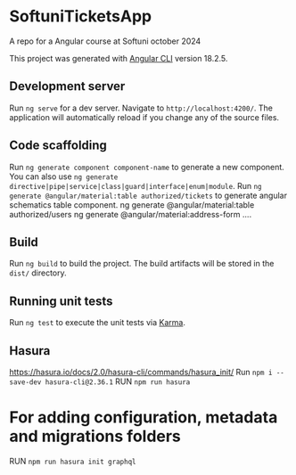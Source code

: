 # SoftuniTicketsApp

A repo for a Angular course at Softuni october 2024

This project was generated with [Angular CLI](https://github.com/angular/angular-cli) version 18.2.5.

## Development server

Run `ng serve` for a dev server. Navigate to `http://localhost:4200/`. The application will automatically reload if you change any of the source files.

## Code scaffolding

Run `ng generate component component-name` to generate a new component. You can also use `ng generate directive|pipe|service|class|guard|interface|enum|module`.
Run `ng generate @angular/material:table authorized/tickets` to generate angular schematics table component.
ng generate @angular/material:table authorized/users
ng generate @angular/material:address-form ....

## Build

Run `ng build` to build the project. The build artifacts will be stored in the `dist/` directory.

## Running unit tests

Run `ng test` to execute the unit tests via [Karma](https://karma-runner.github.io).


## Hasura
https://hasura.io/docs/2.0/hasura-cli/commands/hasura_init/
Run `npm i --save-dev hasura-cli@2.36.1`
RUN `npm run hasura`
# For adding configuration, metadata and migrations folders
RUN `npm run hasura init graphql`


